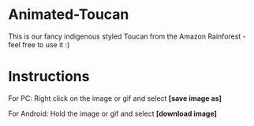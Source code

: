 # Animated-Toucan
This is our fancy indigenous styled Toucan from the Amazon Rainforest -  feel free to use it :)

# Instructions
For PC:
Right click on the image or gif and select **[save image as]**

For Android:
Hold the image or gif and select **[download image]**
